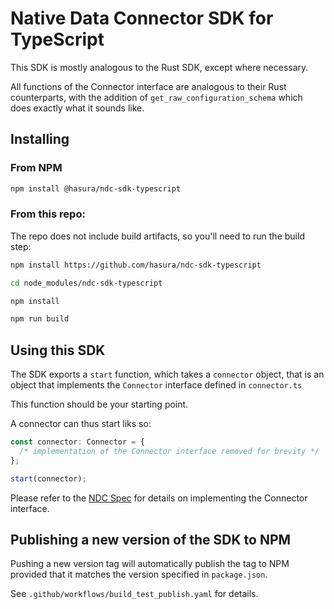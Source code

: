 # Native Data Connector SDK for TypeScript

This SDK is mostly analogous to the Rust SDK, except where necessary.

All functions of the Connector interface are analogous to their Rust counterparts, with the addition of `get_raw_configuration_schema` which does exactly what it sounds like.

## Installing

### From NPM

```sh
npm install @hasura/ndc-sdk-typescript
```

### From this repo:

The repo does not include build artifacts, so you'll need to run the build step:

```sh
npm install https://github.com/hasura/ndc-sdk-typescript

cd node_modules/ndc-sdk-typescript

npm install

npm run build
```

## Using this SDK

The SDK exports a `start` function, which takes a `connector` object, that is an object that implements the `Connector` interface defined in `connector.ts`

This function should be your starting point.

A connector can thus start liks so:

```ts
const connector: Connector = {
  /* implementation of the Connector interface removed for brevity */
};

start(connector);
```

Please refer to the [NDC Spec](https://hasura.github.io/ndc-spec/) for details on implementing the Connector interface.

## Publishing a new version of the SDK to NPM

Pushing a new version tag will automatically publish the tag to NPM provided that it matches the version specified in `package.json`.

See `.github/workflows/build_test_publish.yaml` for details.
